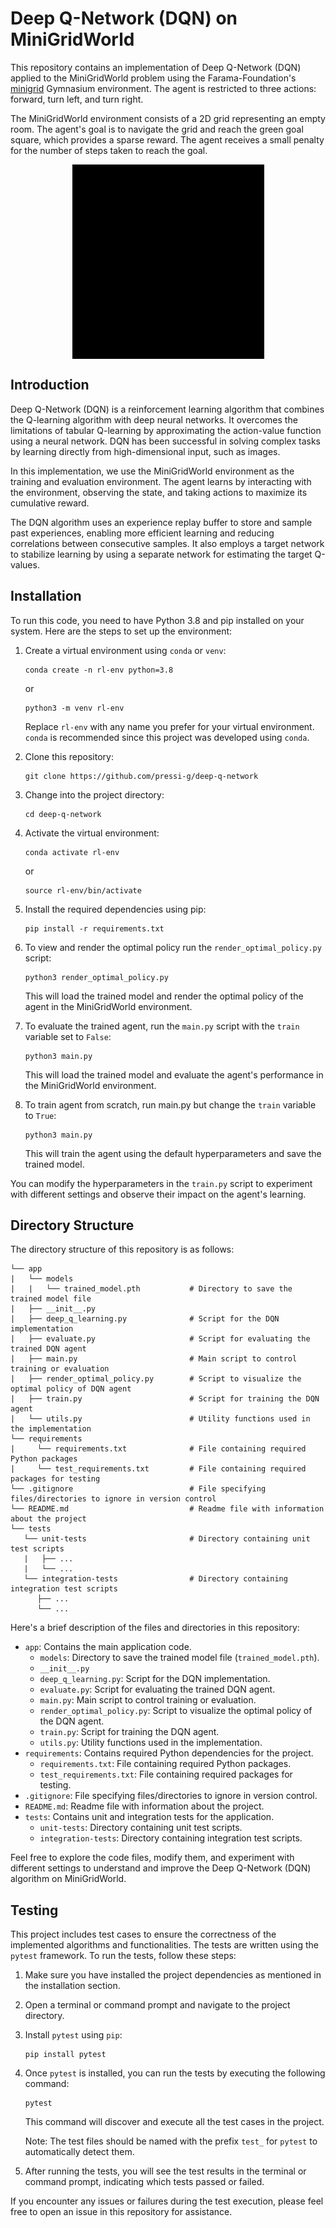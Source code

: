 # Deep Q-Network (DQN) on MiniGridWorld

This repository contains an implementation of Deep Q-Network (DQN) applied to the MiniGridWorld problem using the Farama-Foundation's [minigrid](https://github.com/Farama-Foundation/Minigrid) Gymnasium environment. The agent is restricted to three actions: forward, turn left, and turn right.

The MiniGridWorld environment consists of a 2D grid representing an empty room. The agent's goal is to navigate the grid and reach the green goal square, which provides a sparse reward. The agent receives a small penalty for the number of steps taken to reach the goal.

<div style="display: flex; justify-content: center;">
  <img src="app/dqn.gif" alt="solution">
</div>

## Introduction

Deep Q-Network (DQN) is a reinforcement learning algorithm that combines the Q-learning algorithm with deep neural networks. It overcomes the limitations of tabular Q-learning by approximating the action-value function using a neural network. DQN has been successful in solving complex tasks by learning directly from high-dimensional input, such as images.

In this implementation, we use the MiniGridWorld environment as the training and evaluation environment. The agent learns by interacting with the environment, observing the state, and taking actions to maximize its cumulative reward.

The DQN algorithm uses an experience replay buffer to store and sample past experiences, enabling more efficient learning and reducing correlations between consecutive samples. It also employs a target network to stabilize learning by using a separate network for estimating the target Q-values.

## Installation

To run this code, you need to have Python 3.8 and pip installed on your system. Here are the steps to set up the environment:

1. Create a virtual environment using `conda` or `venv`:

   ```shell
   conda create -n rl-env python=3.8
   ```

   or

   ```shell
   python3 -m venv rl-env
   ```

   Replace `rl-env` with any name you prefer for your virtual environment. `conda` is recommended since this project was developed using `conda`.

2. Clone this repository:

   ```
   git clone https://github.com/pressi-g/deep-q-network
   ```

3. Change into the project directory:

   ```
   cd deep-q-network
   ```

4. Activate the virtual environment:

   ```shell
   conda activate rl-env
   ```

   or

   ```shell
   source rl-env/bin/activate
   ```

5. Install the required dependencies using pip:

   ```
   pip install -r requirements.txt
   ```

6. To view and render the optimal policy run the `render_optimal_policy.py` script:

   ```
   python3 render_optimal_policy.py
   ```

   This will load the trained model and render the optimal policy of the agent in the MiniGridWorld environment.

7. To evaluate the trained agent, run the `main.py` script with the `train` variable set to `False`:

   ```
   python3 main.py
   ```

   This will load the trained model and evaluate the agent's performance in the MiniGridWorld environment.

8. To train agent from scratch, run main.py but change the `train` variable to `True`:

   ```
   python3 main.py
   ```

   This will train the agent using the default hyperparameters and save the trained model.


You can modify the hyperparameters in the `train.py` script to experiment with different settings and observe their impact on the agent's learning.

## Directory Structure

The directory structure of this repository is as follows:

```
└── app
|   └── models
|   |   └── trained_model.pth           # Directory to save the trained model file
|   ├── __init__.py
|   ├── deep_q_learning.py              # Script for the DQN implementation
|   ├── evaluate.py                     # Script for evaluating the trained DQN agent
|   ├── main.py                         # Main script to control training or evaluation
|   ├── render_optimal_policy.py        # Script to visualize the optimal policy of DQN agent
|   ├── train.py                        # Script for training the DQN agent
|   └── utils.py                        # Utility functions used in the implementation
└── requirements
|     └── requirements.txt              # File containing required Python packages
|     └── test_requirements.txt         # File containing required packages for testing
└── .gitignore                          # File specifying files/directories to ignore in version control
└── README.md                           # Readme file with information about the project
└── tests
   └── unit-tests                       # Directory containing unit test scripts
   |   ├── ...
   |   └── ...
   └── integration-tests                # Directory containing integration test scripts
      ├── ...
      └── ...

```

Here's a brief description of the files and directories in this repository:

- `app`: Contains the main application code.
  - `models`: Directory to save the trained model file (`trained_model.pth`).
  - `__init__.py`
  - `deep_q_learning.py`: Script for the DQN implementation.
  - `evaluate.py`: Script for evaluating the trained DQN agent.
  - `main.py`: Main script to control training or evaluation.
  - `render_optimal_policy.py`: Script to visualize the optimal policy of the DQN agent.
  - `train.py`: Script for training the DQN agent.
  - `utils.py`: Utility functions used in the implementation.
- `requirements`: Contains required Python dependencies for the project.
  - `requirements.txt`: File containing required Python packages.
  - `test_requirements.txt`: File containing required packages for testing.
- `.gitignore`: File specifying files/directories to ignore in version control.
- `README.md`: Readme file with information about the project.
- `tests`: Contains unit and integration tests for the application.
  - `unit-tests`: Directory containing unit test scripts.
  - `integration-tests`: Directory containing integration test scripts.

Feel free to explore the code files, modify them, and experiment with different settings to understand and improve the Deep Q-Network (DQN) algorithm on MiniGridWorld.

## Testing

This project includes test cases to ensure the correctness of the implemented algorithms and functionalities. The tests are written using the `pytest` framework. To run the tests, follow these steps:

1. Make sure you have installed the project dependencies as mentioned in the installation section.

2. Open a terminal or command prompt and navigate to the project directory.

3. Install `pytest` using `pip`:

   ```shell
   pip install pytest
   ```

4. Once `pytest` is installed, you can run the tests by executing the following command:

   ```shell
   pytest
   ```

   This command will discover and execute all the test cases in the project.

   Note: The test files should be named with the prefix `test_` for `pytest` to automatically detect them.

5. After running the tests, you will see the test results in the terminal or command prompt, indicating which tests passed or failed.

If you encounter any issues or failures during the test execution, please feel free to open an issue in this repository for assistance.